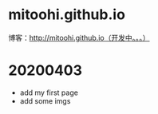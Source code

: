 ﻿# mitoohi.github.io
博客：http://mitoohi.github.io（开发中。。。）
# 20200403
- add my first page
- add some imgs